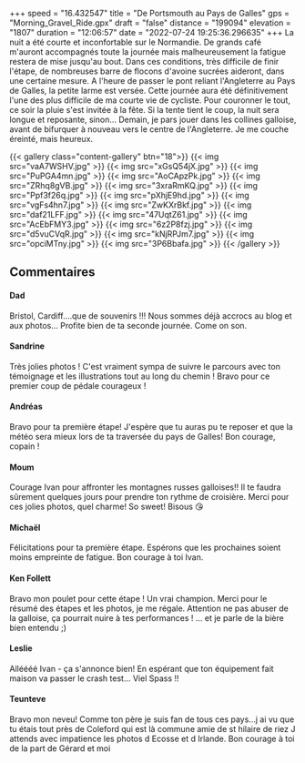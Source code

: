 +++
speed = "16.432547"
title = "De Portsmouth au Pays de Galles"
gps = "Morning_Gravel_Ride.gpx"
draft = "false"
distance = "199094"
elevation = "1807"
duration = "12:06:57"
date = "2022-07-24 19:25:36.296635"
+++
La nuit a été courte et inconfortable sur le Normandie. De grands café m'auront accompagnés toute la journée mais malheureusement la fatigue restera de mise jusqu'au bout. Dans ces conditions, très difficile de finir l'étape, de nombreuses barre de flocons d'avoine sucrées aideront, dans une certaine mesure.
A l'heure de passer le pont reliant l'Angleterre au Pays de Galles, la petite larme est versée. Cette journée aura été définitivement l'une des plus difficile de ma courte vie de cycliste.
Pour couronner le tout, ce soir la pluie s'est invitée à la fête. Si la tente tient le coup, la nuit sera longue et reposante, sinon...
Demain, je pars jouer dans les collines galloise, avant de bifurquer à nouveau vers le centre de l'Angleterre.
Je me couche éreinté, mais heureux. 

{{< gallery class="content-gallery" btn="18">}}
{{< img src="vaA7WSHV.jpg" >}}
{{< img src="xGsQ54jX.jpg" >}}
{{< img src="PuPGA4mn.jpg" >}}
{{< img src="AoCApzPk.jpg" >}}
{{< img src="ZRhq8gVB.jpg" >}}
{{< img src="3xraRmKQ.jpg" >}}
{{< img src="Ppf3f26q.jpg" >}}
{{< img src="pXhjE9hd.jpg" >}}
{{< img src="vgFs4hn7.jpg" >}}
{{< img src="ZwKXrBkf.jpg" >}}
{{< img src="daf21LFF.jpg" >}}
{{< img src="47UqtZ61.jpg" >}}
{{< img src="AcEbFMY3.jpg" >}}
{{< img src="6z2P8fzj.jpg" >}}
{{< img src="d5vuCVqR.jpg" >}}
{{< img src="kNjRPJm7.jpg" >}}
{{< img src="opciMTny.jpg" >}}
{{< img src="3P6Bbafa.jpg" >}}
{{< /gallery >}}

## Commentaires
#### Dad
Bristol, Cardiff....que de souvenirs !!!
Nous sommes déjà accrocs au blog et aux photos...
Profite bien de ta seconde journée.
Come on son.
#### Sandrine
Très jolies photos ! C'est vraiment sympa de suivre le parcours avec ton témoignage et les illustrations  tout au long du chemin ! Bravo pour ce premier coup de pédale courageux !
#### Andréas
Bravo pour ta première étape! J'espère que tu auras pu te reposer et que la météo sera mieux lors de ta traversée du pays de Galles! Bon courage, copain !
#### Moum
Courage Ivan pour affronter les montagnes russes galloises!! Il te faudra sûrement quelques jours pour prendre ton rythme de croisière. Merci pour ces jolies photos, quel charme! So sweet! Bisous 😘
#### Michaël
Félicitations pour ta première étape. Espérons que les prochaines soient moins empreinte de fatigue. Bon courage à toi Ivan.
#### Ken Follett
Bravo mon poulet pour cette étape !  Un vrai champion. Merci pour le résumé des étapes et les photos, je me régale. Attention ne pas abuser de la galloise, ça pourrait nuire à tes performances ! ... et je parle de la bière bien entendu ;)
#### Leslie
Alléééé Ivan - ça s'annonce bien! En espérant que ton équipement fait maison va passer le crash test...
Viel Spass !!
#### Teunteve
Bravo mon neveu!
Comme ton père je suis fan de tous ces pays...j ai vu que tu étais tout près de Coleford qui est là commune amie de st hilaire de riez 
J attends avec impatience les photos d Ecosse et d Irlande.
Bon courage à toi de la part de Gérard et moi
